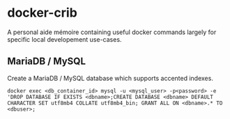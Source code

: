 # docker-crib
A personal aide mémoire containing useful docker commands largely for specific local developement use-cases. 

## MariaDB / MySQL
Create a MariaDB / MySQL database which supports accented indexes.
```
docker exec <db_container_id> mysql -u <mysql_user> -p<password> -e 'DROP DATABASE IF EXISTS <dbname>;CREATE DATABASE <dbname> DEFAULT CHARACTER SET utf8mb4 COLLATE utf8mb4_bin; GRANT ALL ON <dbname>.* TO <dbuser>;
```
